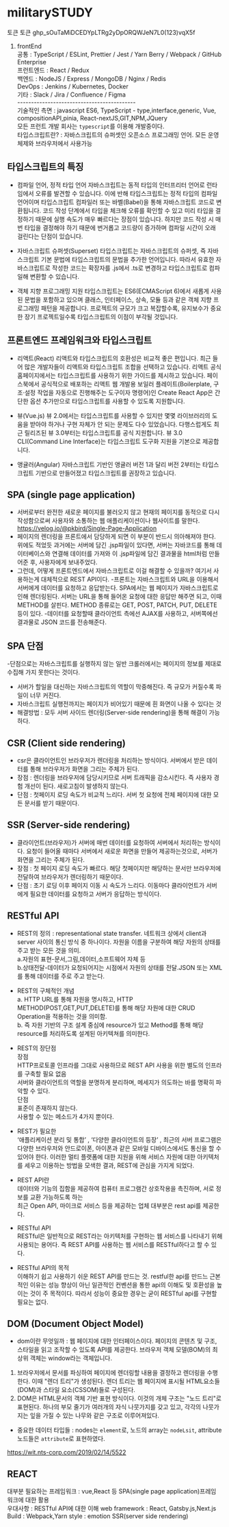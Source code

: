 # militarySTUDY
토큰 토큰 ghp_sOuTaMiDCEDYpLTRg2yDpORQWJeN7L0(123)vqX5f
1. frontEnd<br>
공통 : TypeScript / ESLint, Prettier / Jest / Yarn Berry / Webpack / GitHub Enterprise<br>
프런트엔드 : React / Redux<br>
백엔드 : NodeJS / Express / MongoDB / Nginx / Redis<br>
DevOps : Jenkins / Kubernetes, Docker<br>
기타 : Slack / Jira / Confluence / Figma<br>
-------------------------------------------<br>
기술적인 측면 : javascript ES6, TypeScript - type,interface,generic, Vue, compositionAPI,pinia, React-nextJS,GIT,NPM,JQuery <br>
모든 프런트 개발 회사는 <code>typescript</code>를 이용해 개발중이다.<br>
타입스크립트란? : 자바스크립트의 슈퍼셋인 오픈소스 프로그래밍 언어. 모든 운영체제와 브라우저에서 사용가능<br>
## 타입스크립트의 특징
- 컴파일 언어, 정적 타입 언어
자바스크립트는 동적 타입의 인터프리터 언어로 런타임에서 오류를 발견할 수 있습니다. 이에 반해 타입스크립트는 정적 타입의 컴파일 언어이며 타입스크립트 컴파일러 또는 바벨(Babel)을 통해 자바스크립트 코드로 변환됩니다. 코드 작성 단계에서 타입을 체크해 오류를 확인할 수 있고 미리 타입을 결정하기 때문에 실행 속도가 매우 빠르다는 장점이 있습니다. 하지만 코드 작성 시 매번 타입을 결정해야 하기 때문에 번거롭고 코드량이 증가하며 컴파일 시간이 오래 걸린다는 단점이 있습니다.

- 자바스크립트 슈퍼셋(Superset)
타입스크립트는 자바스크립트의 슈퍼셋, 즉 자바스크립트 기본 문법에 타입스크립트의 문법을 추가한 언어입니다. 따라서 유효한 자바스크립트로 작성한 코드는 확장자를 .js에서 .ts로 변경하고 타입스크립트로 컴파일해 변환할 수 있습니다.

- 객체 지향 프로그래밍 지원
타입스크립트는 ES6(ECMAScript 6)에서 새롭게 사용된 문법을 포함하고 있으며 클래스, 인터페이스, 상속, 모듈 등과 같은 객체 지향 프로그래밍 패턴을 제공합니다. 프로젝트의 규모가 크고 복잡할수록, 유지보수가 중요한 장기 프로젝트일수록 타입스크립트의 이점이 부각될 것입니다.

## 프론트엔드 프레임워크와 타입스크립트
- 리액트(React)
리액트와 타입스크립트의 호환성은 비교적 좋은 편입니다. 최근 들어 많은 개발자들이 리액트와 타입스크립트 조합을 선택하고 있습니다. 리액트 공식 홈페이지에서는 타입스크립트를 사용하기 위한 가이드를 제시하고 있습니다. 페이스북에서 공식적으로 배포하는 리액트 웹 개발용 보일러 플레이트(Boilerplate, 구조·설정 작업을 자동으로 진행해주는 도구이자 명령어)인 Create React App은 간단한 옵션 추가만으로 타입스크립트를 사용할 수 있도록 지원합니다.

- 뷰(Vue.js)
뷰 2.0에서는 타입스크립트를 사용할 수 있지만 몇몇 라이브러리의 도움을 받아야 하거나 구현 자체가 안 되는 문제도 다수 있었습니다. 다행스럽게도 최근 릴리즈된 뷰 3.0부터는 타입스크립트를 공식 지원합니다. 뷰 3.0 CLI(Command Line Interface)는 타입스크립트 도구화 지원을 기본으로 제공합니다.

- 앵귤러(Angular)
자바스크립트 기반인 앵귤러 버전 1과 달리 버전 2부터는 타입스크립트 기반으로 만들어졌고 타입스크립트를 권장하고 있습니다.

## SPA (single page application)
- 서버로부터 완전한 새로운 페이지를 불러오지 않고 현재의 페이지를 동적으로 다시 작성함으로써 사용자와 소통하는 웹 애플리케이션이나 웹사이트를 말한다. https://velog.io/@pkbird/Single-Page-Application
- 페이지의 렌더링을 프론트에서 담당하게 되면 이 부분이 반드시 의아해져야 한다.
위에도 적었듯 과거에는 서버에 담긴 .jsp파일이 있다면, 서버는 자바코드를 통해 데이터베이스와 연결해 데이터를 가져와 이 .jsp파일에 담긴 결과물을 html처럼 만들어준 후, 사용자에게 보내주었다.
- 그런데, 어떻게 프론트엔드에서 자바스크립트로 이걸 해결할 수 있을까?
여기서 사용하는게 대체적으로 REST API이다.
-프론트는 자바스크립트와 URL을 이용해서 서버에게 데이터를 요청하고 응답받는다.
SPA에서는 웹 페이지가 자바스크립트로 인해 렌더링된다.
서버는 URL을 통해 들어온 요청에 대한 응답만 해주면 되고, 이때 METHOD를 살핀다.
METHOD 종류로는 GET, POST, PATCH, PUT, DELETE 등이 있다.
-데이터를 요청할때 클라이언트 측에선 AJAX를 사용하고, 서버쪽에선 결과물로 JSON 코드를 전송해준다.

## SPA 단점
-단점으로는 자바스크립트를 실행하지 않는 일반 크롤러에서는 페이지의 정보를 제대로 수집해 가지 못한다는 것이다.
- 서버가 할일을 대신하는 자바스크립트의 역할이 막중해진다. 즉 규모가 커질수록 파일이 너무 커진다.
- 자바스크립트 실행전까지는 페이지가 비어있기 때문에 흰 화면이 나올 수 있다는 것
- 해결방법 : 모두 서버 사이드 렌더링(Server-side rendering)을 통해 해결이 가능하다.

## CSR (Client side rendering)
- csr은 클라이언트인 브라우저가 렌더링을 처리하는 방식이다. 서버에서 받은 데이터를 통해 브라우저가 화면을 그리는 주체가 된다.
- 장점 : 렌더링을 브라우저에 담당시키므로 서버 트래픽을 감소시킨다. 즉 사용자 경험 개선이 된다. 새로고침이 발생하지 않는다.
- 단점 : 첫페이지 로딩 속도가 비교적 느리다. 서버 첫 요청에 전체 페이지에 대한 모든 문서를 받기 때문이다.

## SSR (Server-side rendering)
- 클라이언트(브라우저)가 서버에 매번 데이터를 요청하여 서버에서 처리하는 방식이다. 요청이 들어올 때마다 서버에서 새로운 화면을 만들어 제공하는것으로, 서버가 화면을 그리는 주체가 된다.
- 장점 : 첫 페이지 로딩 속도가 빠르다. 해당 첫페이지만 해당하는 문서만 브라우저에 전달하여 브라우저가 렌더링하기 때문이다.
- 단점 : 초기 로딩 이후 페이지 이동 시 속도가 느리다. 이동마다 클라이언트가 서버에게 필요한 데이터를 요청하고 서버가 응답하는 방식이다.

## RESTful API
- REST의 정의 : representational state transfer. 네트워크 상에서 client과 server 사이의 통신 방식 중 하나이다. 자원을 이름을 구분하여 해당 자원의 상태를 주고 받는 모든 것을 의미.<br>
a.자원의 표현-문서,그림,데이터,소프트웨어 자체 등<br>
b.상태전달-데이터가 요청되어지는 시점에서 자원의 상태를 전달.JSON 또는 XML를 통해 데이터를 주로 주고 받는다.
- REST의 구체적인 개념<br>
a. HTTP URL를 통해 자원을 명시하고, HTTP METHOD(POST,GET,PUT,DELETE)를 통해 해당 자원에 대한 CRUD Operation을 적용하는 것을 의미함.<br>
b. 즉 자원 기반의 구조 설계 중심에 resource가 있고 Method를 통해 해당 resource를 처리하도록 설계된 아키텍쳐를 의미한다.<br>
- REST의 장단점<br>
장점<br>
 HTTP프로토콜 인프라를 그대로 사용하므로 REST API 사용을 위한 별도의 인프라를 구축할 필요 없음<br>
 서버와 클라이언트의 역할을 분명하게 분리하며, 메세지가 의도하는 바를 명확히 파악할 수 있다.<br>
단점 <br>
 표준이 존재하지 않는다.<br>
 사용할 수 있는 메소드가 4가지 뿐이다.<br>

- REST가 필요한 <br>
‘애플리케이션 분리 및 통합’ , ‘다양한 클라이언트의 등장’ , 
최근의 서버 프로그램은 다양한 브라우저와 안드로이폰, 아이폰과 같은 모바일 디바이스에서도 통신을 할 수 있어야 한다. 
이러한 멀티 플랫폼에 대한 지원을 위해 서비스 자원에 대한 아키텍처를 세우고 이용하는 방법을 모색한 결과, REST에 관심을 가지게 되었다.
- REST API란<br>
데이터와 기능의 집함을 제공하여 컴퓨터 프로그램간 상호작용을 촉진하며, 서로 정보를 교환 가능하도록 하는 <br>
최근 Open API, 마이크로 서비스 등을 제공하는 업체 대부분은 rest api를 제공한다.<br>

- RESTful API<br>
RESTful은 일반적으로 REST라는 아키텍처를 구현하는 웹 서비스를 나타내기 위해 사용되는 용어다. 즉 REST API를 사용하는 웹 서비스를 RESTful하다고 할 수 있다.

- RESTful API의 목적<br>
이해하기 쉽고 사용하기 쉬운 REST API를 만드는 것. restful한 api를 만드느 근본적인 이유는 성능 향상이 아닌 일관적인 컨벤션을 통한 api의 이해도 및 호환성을 높이는 것이 주 목적이다. 따라서 성능이 중요한 경우는 굳이 RESTful api를 구현할 필요는 없다.

## DOM (Document Object Model)
- dom이란 무엇일까 : 웹 페이지에 대한 인터페이스이다. 페이지의 콘텐츠 및 구조, 스타일을 읽고 조작할 수 있도록 API를 제공한다. 브라우저 객체 모델(BOM)의 최상위 객체는 window라는 객체입니다. 

1. 브라우저에서 문서를 파싱하여 페이지에 렌더링할 내용을 결정하고 렌더링을 수행한다. 이때 "렌더 트리"가 생성된다. 렌더 트리는 웹 페이지에 표시될 HTML요소들(DOM)과 스타일 요소(CSSOM)들로 구성된다. 
2. DOM은 HTML문서의 객체 기반 표현 방식이다. 이것의 개체 구조는 "노드 트리"로 표현된다. 하나의 부모 줄기가 여러개의 자식 나뭇가지를 갖고 있고, 각각의 나뭇가지는 잎을 가질 수 있는 나무와 같은 구조로 이루어져있다.
- 중요한 데이터 타입들 : nodes는 <code>element</code>로, 노드의 array는 <code>nodeLsit</code>, attribute노드들은 <code>attribute</code>로 표현하였다.





https://wit.nts-corp.com/2019/02/14/5522
## REACT 



대부분 필요하는 프레임워크 : vue,React 등 SPA(single page application)프레임 워크에 대한 활용 <br>
우대사항 : RESTful API에 대한 이해
web framework : React, Gatsby.js,Next.js
Build : Webpack,Yarn
style : emotion
SSR(server side rendering)

